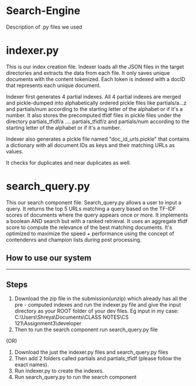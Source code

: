 # Search-Engine

Description of .py files we used
# indexer.py
This is our index creation file.
Indexer loads all the JSON files in the target directories and extracts the data from each file. It only saves unique documents with the content tokenized. Each token is indexed with a docID that represents each unique document.

Indexer first generates 4 partial indexes. All 4 partial indexes are merged and pickle-dumped into alphabetically ordered pickle files like partials/a...z and partials/num according to the starting letter of the alphabet or if it's a number. It also stores the precomputed tfidf files in pickle files under the directory partials_tfidf/a .... partials_tfidf/z and partials/num according to the starting letter of the alphabet or if it's a number.

Indexer also generates a pickle file named "doc_id_urls.pickle" that contains a dictionary with all document IDs as keys and their matching URLs as values.

It checks for duplicates and near duplicates as well.

# search_query.py
This our search component file.
Search_query.py allows a user to input a query. It returns the top 5 URLs matching a query based on the TF-IDF scores of documents where the query appears once or more. It implements a boolean AND search but with a ranked retrieval. It uses an aggregate tfidf score to compute the relevance of the best matching documents. It's optimized to maximize the speed + performance using the concept of contendenrs and champion lists during post processing.

How to use our system
--------------------------------------

----------
Steps
----------

1) Download the zip file in the submission(unzip) which already has all the pre - computed indexes and run the indexer.py file and give the input directory as your ROOT folder of your dev files.
Eg input in my case: C:\\Users\\Shreya\\Documents\\CLASS NOTES\\CS 121\\Assignment3\\developer
2) Then to run the search component run search_query.py file

(OR)
1) Download the just the indexer.py files and search_query.py files
2) Then add 2 folders called partials and partials_tfidf (please follow the exact names).
3) Run indexer.py to create the indexes.
4) Run search_query.py to run the search component




